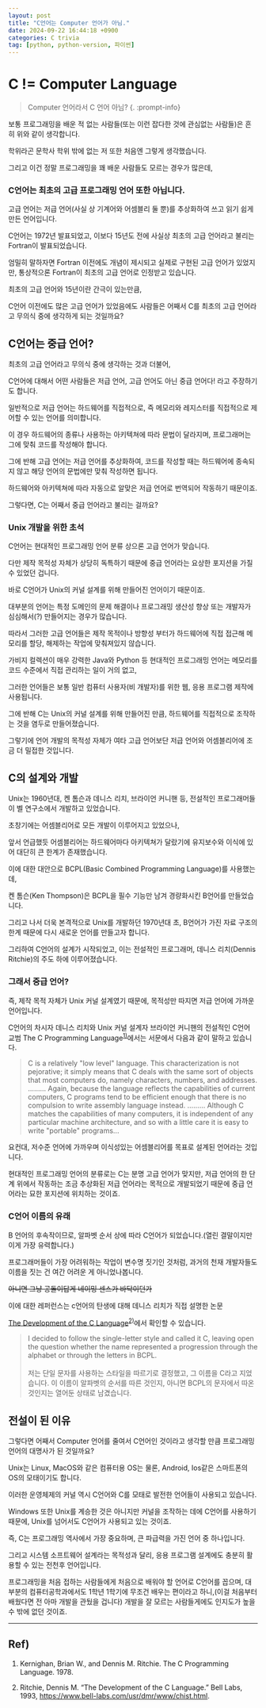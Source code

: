 ```yaml
---
layout: post
title: "C언어는 Computer 언어가 아님."
date: 2024-09-22 16:44:18 +0900
categories: C trivia
tag: [python, python-version, 파이썬]
---
```


# C != Computer Language

> Computer 언어라서 C 언어 아님?
{. :prompt-info}

보통 프로그래밍을 배운 적 없는 사람들(또는 이런 잡다한 것에 관심없는 사람들)은 흔히 위와 같이 생각합니다.

학위라곤 문학사 학위 밖에 없는 저 또한 처음엔 그렇게 생각했습니다.

그리고 이건 정말 프로그래밍을 꽤 배운 사람들도 모르는 경우가 많은데,

### C언어는 최초의 고급 프로그래밍 언어 또한 아닙니다.

고급 언어는 저급 언어(사실 상 기계어와 어셈블리 둘 뿐)를 추상화하여 쓰고 읽기 쉽게 만든 언어입니다.

C언어는 1972년 발표되었고, 이보다 15년도 전에 사실상 최초의 고급 언어라고 불리는 Fortran이 발표되었습니다.

엄밀히 말하자면 Fortran 이전에도 개념이 제시되고 실제로 구현된 고급 언어가 있었지만, 통상적으론 Fortran이 최초의 고급 언어로 인정받고 있습니다.

최초의 고급 언어와 15년이란 간극이 있는만큼,

C언어 이전에도 많은 고급 언어가 있었음에도 사람들은 어째서 C를 최초의 고급 언어라고 무의식 중에 생각하게 되는 것일까요?

## C언어는 중급 언어?

최초의 고급 언어라고 무의식 중에 생각하는 것과 더불어,

C언어에 대해서 어떤 사람들은 저급 언어, 고급 언어도 아닌 중급 언어다! 라고 주장하기도 합니다.

일반적으로 저급 언어는 하드웨어를 직접적으로, 즉 메모리와 레지스터를 직접적으로 제어할 수 있는 언어를 의미합니다.

이 경우 하드웨어의 종류나 사용하는 아키텍쳐에 따라 문법이 달라지며, 프로그래머는 그에 맞춰 코드를 작성해야 합니다.

그에 반해 고급 언어는 저급 언어를 추상화하여, 코드를 작성할 때는 하드웨어에 종속되지 않고 해당 언어의 문법에만 맞춰 작성하면 됩니다.

하드웨어와 아키텍쳐에 따라 자동으로 알맞은 저급 언어로 번역되어 작동하기 때문이죠.

그렇다면, C는 어째서 중급 언어라고 불리는 걸까요?

### Unix 개발을 위한 초석

C언어는 현대적인 프로그래밍 언어 분류 상으론 고급 언어가 맞습니다.

다만 제작 목적성 자체가 상당히 독특하기 때문에 중급 언어라는 요상한 포지션을 가질 수 있었던 겁니다.

바로 C언어가 Unix의 커널 설계를 위해 만들어진 언어이기 때문이죠.

대부분의 언어는 특정 도메인의 문제 해결이나 프로그래밍 생산성 향상 또는 개발자가 심심해서(?) 만들어지는 경우가 많습니다.

따라서 그러한 고급 언어들은 제작 목적이나 방향성 부터가 하드웨어에 직접 접근해 메모리를 할당, 해제하는 작업에 맞춰져있지 않습니다.

가비지 컬렉션이 매우 강력한 Java와 Python 등 현대적인 프로그래밍 언어는 메모리를 코드 수준에서 직접 관리하는 일이 거의 없고,

그러한 언어들은 보통 일반 컴퓨터 사용자(비 개발자)를 위한 웹, 응용 프로그램 제작에 사용됩니다.

그에 반해 C는 Unix의 커널 설계를 위해 만들어진 만큼, 하드웨어를 직접적으로 조작하는 것을 염두로 만들어졌습니다.

그렇기에 언어 개발의 목적성 자체가 여타 고급 언어보단 저급 언어와 어셈블리어에 조금 더 밀접한 것입니다.

## C의 설계와 개발

Unix는 1960년대, 켄 톰슨과 데니스 리치, 브라이언 커니핸 등, 전설적인 프로그래머들이 벨 연구소에서 개발하고 있었습니다.

초창기에는 어셈블리어로 모든 개발이 이루어지고 있었으나,

앞서 언급했듯 어셈블리어는 하드웨어마다 아키텍쳐가 달랐기에 유지보수와 이식에 있어 대단히 큰 한계가 존재했습니다.

이에 대한 대안으로 BCPL(Basic Combined Programming Language)를 사용했는데,

켄 톰슨(Ken Thompson)은 BCPL을 필수 기능만 남겨 경량화시킨 B언어를 만들었습니다.

그리고 나서 더욱 본격적으로 Unix를 개발하던 1970년대 초, B언어가 가진 자료 구조의 한계 때문에 다시 새로운 언어를 만들고자 합니다.

그리하여 C언어의 설계가 시작되었고, 이는 전설적인 프로그래머, 데니스 리치(Dennis Ritchie)의 주도 하에 이루어졌습니다.

### 그래서 중급 언어?

즉, 제작 목적 자체가 Unix 커널 설계였기 때문에, 목적성만 따지면 저급 언어에 가까운 언어입니다.

C언어의 차시자 데니스 리치와 Unix 커널 설계자 브라이언 커니핸의 전설적인 C언어 교범 The C Programming Language<sup>[1)](#ref1)</sup>에서는 서문에서 다음과 같이 말하고 있습니다.

>C is a relatively "low level" language. This characterization is not pejorative; it simply means that C deals with the same sort of objects that most computers do, namely characters, numbers, and addresses. ......... Again, because the language reflects the capabilities of current computers, C programs tend to be efficient enough that there is no compulsion to write assembly language instead. ......... Although C matches the capabilities of many computers, it is independent of any particular machine architecture, and so with a little care it is easy to write "portable" programs...

요컨대, 저수준 언어에 가까우며 이식성있는 어셈블리어를 목표로 설계된 언어라는 것입니다.

현대적인 프로그래밍 언어의 분류로는 C는 분명 고급 언어가 맞지만, 저급 언어의 한 단계 위에서 작동하는 조금 추상화된 저급 언어라는 목적으로 개발되었기 때문에 중급 언어라는 묘한 포지션에 위치하는 것이죠.

### C언어 이름의 유래

B 언어의 후속작이므로, 알파벳 순서 상에 따라 C언어가 되었습니다.(열린 결말이지만 이게 가장 유력합니다.)

프로그래머들이 가장 어려워하는 작업이 변수명 짓기인 것처럼, 과거의 천재 개발자들도 이름을 짓는 건 여간 어려운 게 아니었나봅니다.

~~아니면 그냥 공돌이답게 네이밍 센스가 바닥이던가~~

이에 대한 레퍼런스는 c언어의 탄생에 대해 데니스 리치가 직접 설명한 논문

[The Development of the C Language](https://www.bell-labs.com/usr/dmr/www/chist.html)<sup>[2)](#ref2)</sup>에서 확인할 수 있습니다.

> I decided to follow the single-letter style and called it C, leaving open the question whether the name represented a progression through the alphabet or through the letters in BCPL. <br><br> 저는 단일 문자를 사용하는 스타일을 따르기로 결정했고, 그 이름을 C라고 지었습니다. 이 이름이 알파벳의 순서를 따른 것인지, 아니면 BCPL의 문자에서 따온 것인지는 열어둔 상태로 남겼습니다.


## 전설이 된 이유

그렇다면 어째서 Computer 언어를 줄여서 C언어인 것이라고 생각할 만큼 프로그래밍 언어의 대명사가 된 것일까요?

Unix는 Linux, MacOS와 같은 컴퓨터용 OS는 물론, Android, Ios같은 스마트폰의 OS의 모태이기도 합니다.

이러한 운영체제의 커널 역시 C언어와 C를 모태로 발전한 언어들이 사용되고 있습니다.

Windows 또한 Unix를 계승한 것은 아니지만 커널을 조작하는 데에 C언어를 사용하기 때문에, Unix를 넘어서도 C언어가 사용되고 있는 것이죠.

즉, C는 프로그래밍 역사에서 가장 중요하며, 큰 파급력을 가진 언어 중 하나입니다.

그리고 시스템 소프트웨어 설계라는 목적성과 달리, 응용 프로그램 설계에도 충분히 활용할 수 있는 전천후 언어입니다.

프로그래밍을 처음 접하는 사람들에게 처음으로 배워야 할 언어로 C언어를 꼽으며, 대부분의 컴퓨터공학과에서도 1학년 1학기에 무조건 배우는 편이라고 하니,(이걸 처음부터 배웠다면 전 아마 개발을 관뒀을 겁니다) 개발을 잘 모르는 사람들게에도 인지도가 높을 수 밖에 없던 것이죠.

---

## Ref)

1. <a id="ref1"></a>Kernighan, Brian W., and Dennis M. Ritchie. The C Programming Language. 1978.

2. <a id="ref2"></a>Ritchie, Dennis M. “The Development of the C Language.” Bell Labs, 1993, https://www.bell-labs.com/usr/dmr/www/chist.html.